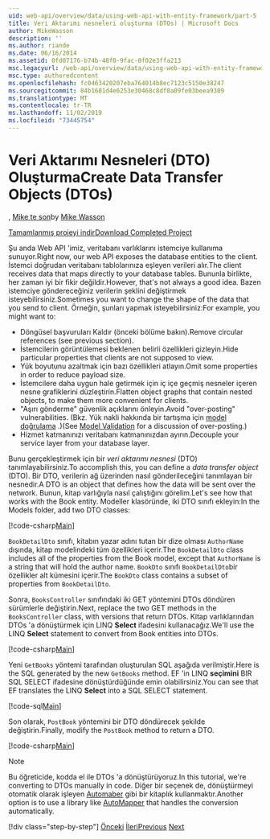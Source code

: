 ```yaml
---
uid: web-api/overview/data/using-web-api-with-entity-framework/part-5
title: Veri Aktarımı nesneleri oluşturma (DTOs) | Microsoft Docs
author: MikeWasson
description: ''
ms.author: riande
ms.date: 06/16/2014
ms.assetid: 0fd07176-b74b-48f0-9fac-0f02e3ffa213
msc.legacyurl: /web-api/overview/data/using-web-api-with-entity-framework/part-5
msc.type: authoredcontent
ms.openlocfilehash: fc0463420207eba764014b8ec7123c5150e38247
ms.sourcegitcommit: 84b1681d4e6253e30468c8df8a09fe03beea9309
ms.translationtype: MT
ms.contentlocale: tr-TR
ms.lasthandoff: 11/02/2019
ms.locfileid: "73445754"
---
```

# <a name="create-data-transfer-objects-dtos"></a><span data-ttu-id="b6049-102">Veri Aktarımı Nesneleri (DTO) Oluşturma</span><span class="sxs-lookup"><span data-stu-id="b6049-102">Create Data Transfer Objects (DTOs)</span></span>

<span data-ttu-id="b6049-103">, [Mike te son](https://github.com/MikeWasson)</span><span class="sxs-lookup"><span data-stu-id="b6049-103">by [Mike Wasson](https://github.com/MikeWasson)</span></span>

[<span data-ttu-id="b6049-104">Tamamlanmış projeyi indir</span><span class="sxs-lookup"><span data-stu-id="b6049-104">Download Completed Project</span></span>](https://github.com/MikeWasson/BookService)

<span data-ttu-id="b6049-105">Şu anda Web API 'imiz, veritabanı varlıklarını istemciye kullanıma sunuyor.</span><span class="sxs-lookup"><span data-stu-id="b6049-105">Right now, our web API exposes the database entities to the client.</span></span> <span data-ttu-id="b6049-106">İstemci doğrudan veritabanı tablolarınıza eşleyen verileri alır.</span><span class="sxs-lookup"><span data-stu-id="b6049-106">The client receives data that maps directly to your database tables.</span></span> <span data-ttu-id="b6049-107">Bununla birlikte, her zaman iyi bir fikir değildir.</span><span class="sxs-lookup"><span data-stu-id="b6049-107">However, that's not always a good idea.</span></span> <span data-ttu-id="b6049-108">Bazen istemciye göndereceğiniz verilerin şeklini değiştirmek isteyebilirsiniz.</span><span class="sxs-lookup"><span data-stu-id="b6049-108">Sometimes you want to change the shape of the data that you send to client.</span></span> <span data-ttu-id="b6049-109">Örneğin, şunları yapmak isteyebilirsiniz:</span><span class="sxs-lookup"><span data-stu-id="b6049-109">For example, you might want to:</span></span>

- <span data-ttu-id="b6049-110">Döngüsel başvuruları Kaldır (önceki bölüme bakın).</span><span class="sxs-lookup"><span data-stu-id="b6049-110">Remove circular references (see previous section).</span></span>
- <span data-ttu-id="b6049-111">İstemcilerin görüntülemesi beklenen belirli özellikleri gizleyin.</span><span class="sxs-lookup"><span data-stu-id="b6049-111">Hide particular properties that clients are not supposed to view.</span></span>
- <span data-ttu-id="b6049-112">Yük boyutunu azaltmak için bazı özellikleri atlayın.</span><span class="sxs-lookup"><span data-stu-id="b6049-112">Omit some properties in order to reduce payload size.</span></span>
- <span data-ttu-id="b6049-113">İstemcilere daha uygun hale getirmek için iç içe geçmiş nesneler içeren nesne grafiklerini düzleştirin.</span><span class="sxs-lookup"><span data-stu-id="b6049-113">Flatten object graphs that contain nested objects, to make them more convenient for clients.</span></span>
- <span data-ttu-id="b6049-114">"Aşırı gönderme" güvenlik açıklarını önleyin.</span><span class="sxs-lookup"><span data-stu-id="b6049-114">Avoid "over-posting" vulnerabilities.</span></span> <span data-ttu-id="b6049-115">(Bkz. Yük nakli hakkında bir tartışma için [model doğrulama](../../formats-and-model-binding/model-validation-in-aspnet-web-api.md) .)</span><span class="sxs-lookup"><span data-stu-id="b6049-115">(See [Model Validation](../../formats-and-model-binding/model-validation-in-aspnet-web-api.md) for a discussion of over-posting.)</span></span>
- <span data-ttu-id="b6049-116">Hizmet katmanınızı veritabanı katmanınızdan ayırın.</span><span class="sxs-lookup"><span data-stu-id="b6049-116">Decouple your service layer from your database layer.</span></span>

<span data-ttu-id="b6049-117">Bunu gerçekleştirmek için bir *veri aktarımı nesnesi* (DTO) tanımlayabilirsiniz.</span><span class="sxs-lookup"><span data-stu-id="b6049-117">To accomplish this, you can define a *data transfer object* (DTO).</span></span> <span data-ttu-id="b6049-118">Bir DTO, verilerin ağ üzerinden nasıl gönderileceğini tanımlayan bir nesnedir.</span><span class="sxs-lookup"><span data-stu-id="b6049-118">A DTO is an object that defines how the data will be sent over the network.</span></span> <span data-ttu-id="b6049-119">Bunun, kitap varlığıyla nasıl çalıştığını görelim.</span><span class="sxs-lookup"><span data-stu-id="b6049-119">Let's see how that works with the Book entity.</span></span> <span data-ttu-id="b6049-120">Modeller klasöründe, iki DTO sınıfı ekleyin:</span><span class="sxs-lookup"><span data-stu-id="b6049-120">In the Models folder, add two DTO classes:</span></span>

[!code-csharp[Main](part-5/samples/sample1.cs)]

<span data-ttu-id="b6049-121">`BookDetailDto` sınıfı, kitabın yazar adını tutan bir dize olması `AuthorName` dışında, kitap modelindeki tüm özellikleri içerir.</span><span class="sxs-lookup"><span data-stu-id="b6049-121">The `BookDetailDto` class includes all of the properties from the Book model, except that `AuthorName` is a string that will hold the author name.</span></span> <span data-ttu-id="b6049-122">`BookDto` sınıfı `BookDetailDto`bir özellikler alt kümesini içerir.</span><span class="sxs-lookup"><span data-stu-id="b6049-122">The `BookDto` class contains a subset of properties from `BookDetailDto`.</span></span>

<span data-ttu-id="b6049-123">Sonra, `BooksController` sınıfındaki iki GET yöntemini DTOs döndüren sürümlerle değiştirin.</span><span class="sxs-lookup"><span data-stu-id="b6049-123">Next, replace the two GET methods in the `BooksController` class, with versions that return DTOs.</span></span> <span data-ttu-id="b6049-124">Kitap varlıklarından DTOs 'a dönüştürmek için LINQ **Select** ifadesini kullanacağız.</span><span class="sxs-lookup"><span data-stu-id="b6049-124">We'll use the LINQ **Select** statement to convert from Book entities into DTOs.</span></span>

[!code-csharp[Main](part-5/samples/sample2.cs)]

<span data-ttu-id="b6049-125">Yeni `GetBooks` yöntemi tarafından oluşturulan SQL aşağıda verilmiştir.</span><span class="sxs-lookup"><span data-stu-id="b6049-125">Here is the SQL generated by the new `GetBooks` method.</span></span> <span data-ttu-id="b6049-126">EF 'in LINQ **seçimini** BIR SQL SELECT ifadesine dönüştürdüğünde emin olabilirsiniz.</span><span class="sxs-lookup"><span data-stu-id="b6049-126">You can see that EF translates the LINQ **Select** into a SQL SELECT statement.</span></span>

[!code-sql[Main](part-5/samples/sample3.sql)]

<span data-ttu-id="b6049-127">Son olarak, `PostBook` yöntemini bir DTO döndürecek şekilde değiştirin.</span><span class="sxs-lookup"><span data-stu-id="b6049-127">Finally, modify the `PostBook` method to return a DTO.</span></span>

[!code-csharp[Main](part-5/samples/sample4.cs)]

> [!NOTE]
> <span data-ttu-id="b6049-128">Bu öğreticide, kodda el ile DTOs 'a dönüştürüyoruz.</span><span class="sxs-lookup"><span data-stu-id="b6049-128">In this tutorial, we're converting to DTOs manually in code.</span></span> <span data-ttu-id="b6049-129">Diğer bir seçenek de, dönüştürmeyi otomatik olarak işleyen [Automaber](http://automapper.org/) gibi bir kitaplık kullanmaktır.</span><span class="sxs-lookup"><span data-stu-id="b6049-129">Another option is to use a library like [AutoMapper](http://automapper.org/) that handles the conversion automatically.</span></span>
> 
> [!div class="step-by-step"]
> <span data-ttu-id="b6049-130">[Önceki](part-4.md)
> [İleri](part-6.md)</span><span class="sxs-lookup"><span data-stu-id="b6049-130">[Previous](part-4.md)
[Next](part-6.md)</span></span>

